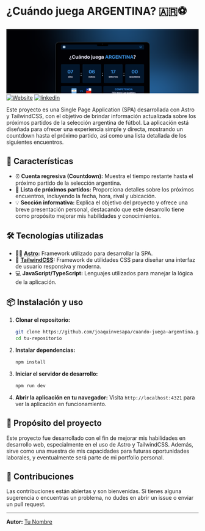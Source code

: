 # ¿Cuándo juega ARGENTINA? 🇦🇷⚽

![Banner de Presentación](/public/imgs/banner_github.png)
[![Website](https://raw.githubusercontent.com/praveenscience/praveenscience/master/soc/ws.svg)](https://cuandojuegaarg.info/)
[![linkedin](https://img.shields.io/badge/linkedin-0A66C2?style=for-the-badge&logo=linkedin&logoColor=white)](https://www.linkedin.com/in/joaquin-vesapa/)

Este proyecto es una Single Page Application (SPA) desarrollada con Astro y TailwindCSS, con el objetivo de brindar información actualizada sobre los próximos partidos de la selección argentina de fútbol. La aplicación está diseñada para ofrecer una experiencia simple y directa, mostrando un countdown hasta el próximo partido, así como una lista detallada de los siguientes encuentros.

## 🚀 Características

- ⏰ **Cuenta regresiva (Countdown):** Muestra el tiempo restante hasta el próximo partido de la selección argentina.
- 📅 **Lista de próximos partidos:** Proporciona detalles sobre los próximos encuentros, incluyendo la fecha, hora, rival y ubicación.
- 💡 **Sección informativa:** Explica el objetivo del proyecto y ofrece una breve presentación personal, destacando que este desarrollo tiene como propósito mejorar mis habilidades y conocimientos.

## 🛠️ Tecnologías utilizadas

- 🧑‍🚀 **[Astro](https://astro.build/):** Framework utilizado para desarrollar la SPA.
- 🎨 **[TailwindCSS](https://tailwindcss.com/):** Framework de utilidades CSS para diseñar una interfaz de usuario responsiva y moderna.
- 💻 **JavaScript/TypeScript:** Lenguajes utilizados para manejar la lógica de la aplicación.

## 📦 Instalación y uso

1. **Clonar el repositorio:**

   ```bash
   git clone https://github.com/joaquinvesapa/cuando-juega-argentina.git
   cd tu-repositorio
   ```

2. **Instalar dependencias:**

   ```bash
   npm install
   ```

3. **Iniciar el servidor de desarrollo:**

   ```bash
   npm run dev
   ```

4. **Abrir la aplicación en tu navegador:**
   Visita `http://localhost:4321` para ver la aplicación en funcionamiento.

## 🎯 Propósito del proyecto

Este proyecto fue desarrollado con el fin de mejorar mis habilidades en desarrollo web, especialmente en el uso de Astro y TailwindCSS. Además, sirve como una muestra de mis capacidades para futuras oportunidades laborales, y eventualmente será parte de mi portfolio personal.

## 🤝 Contribuciones

Las contribuciones están abiertas y son bienvenidas. Si tienes alguna sugerencia o encuentras un problema, no dudes en abrir un issue o enviar un pull request.

---

**Autor:** [Tu Nombre](https://github.com/joaquinvesapa)
